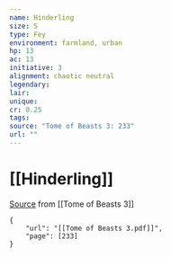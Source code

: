 ```yaml
---
name: Hinderling
size: S
type: Fey
environment: farmland, urban
hp: 13
ac: 13
initiative: 3
alignment: chaotic neutral
legendary: 
lair: 
unique: 
cr: 0.25
tags: 
source: "Tome of Beasts 3: 233"
url: ""
---
```

# [[Hinderling]]

[Source](zotero://open-pdf/library/items/BLGR9HVR?page=233) from [[Tome of Beasts 3]]

```pdf
{
	"url": "[[Tome of Beasts 3.pdf]]",
	"page": [233]
}
```

